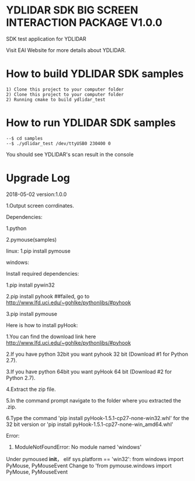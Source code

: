 YDLIDAR SDK BIG SCREEN INTERACTION PACKAGE V1.0.0
=====================================================================

SDK test application for YDLIDAR

Visit EAI Website for more details about YDLIDAR.

How to build YDLIDAR SDK samples
=====================================================================
    1) Clone this project to your computer folder
    2) Clone this project to your computer folder
    2) Running cmake to build ydlidar_test
    
How to run YDLIDAR SDK samples
=====================================================================
    --$ cd samples
    --$ ./ydlidar_test /dev/ttyUSB0 230400 0

You should see YDLIDAR's scan result in the console


Upgrade Log
=====================================================================

2018-05-02 version:1.0.0

   1.Output screen corrdinates.

Dependencies:

1.python 

2.pymouse(samples)

linux:
   1.pip install pymouse


windows:

Install required dependencies:

   1.pip install pywin32
  
   2.pip install pyhook ##failed, go to http://www.lfd.uci.edu/~gohlke/pythonlibs/#pyhook

   3.pip install pymouse

Here is how to install pyHook:

   1.You can find the download link here http://www.lfd.uci.edu/~gohlke/pythonlibs/#pyhook

   2.If you have python 32bit you want pyhook 32 bit (Download #1 for Python 2.7).

   3.If you have python 64bit you want pyHook 64 bit (Download #2 for Python 2.7).

   4.Extract the zip file.

   5.In the command prompt navigate to the folder where you extracted the .zip.

   6.Type the command 'pip install pyHook-1.5.1-cp27-none-win32.whl' for the 32 bit version or 'pip install pyHook-1.5.1-cp27-none-win_amd64.whl'


Error:

   1. ModuleNotFoundError: No module named 'windows'

   Under pymoused __init__，
	elif sys.platform == 'win32':
		from windows import PyMouse, PyMouseEvent
   Change to 'from pymouse.windows import PyMouse, PyMouseEvent


